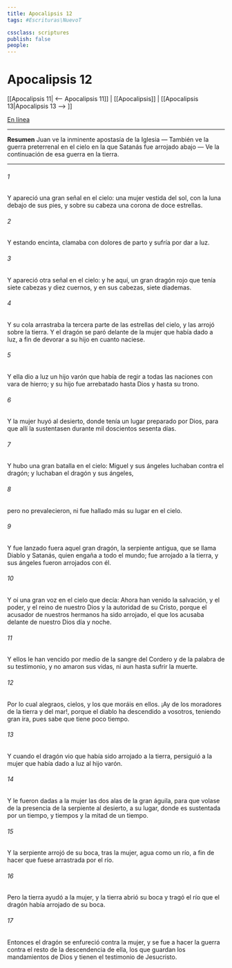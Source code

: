 ```yaml
---
title: Apocalipsis 12
tags: #Escrituras\NuevoT

cssclass: scriptures
publish: false
people:
---
```


# Apocalipsis 12
[[Apocalipsis 11| <-- Apocalipsis 11]] | [[Apocalipsis]] | [[Apocalipsis 13|Apocalipsis 13 --> ]]

[En línea](https://churchofjesuschrist.org/study/scriptures/nt/rev/12?lang=spa)

---
__Resumen__
Juan ve la inminente apostasía de la Iglesia — También ve la guerra preterrenal en el cielo en la que Satanás fue arrojado abajo — Ve la continuación de esa guerra en la tierra.

---
###### 1 
Y apareció una gran señal en el cielo: una mujer vestida del sol, con la luna debajo de sus pies, y sobre su cabeza una corona de doce estrellas.

###### 2 
Y estando encinta, clamaba con dolores de parto y sufría por dar a luz.

###### 3 
Y apareció otra señal en el cielo: y he aquí, un gran dragón rojo que tenía siete cabezas y diez cuernos, y en sus cabezas, siete diademas.

###### 4 
Y su cola arrastraba la tercera parte de las estrellas del cielo, y las arrojó sobre la tierra. Y el dragón se paró delante de la mujer que había dado a luz, a fin de devorar a su hijo en cuanto naciese.

###### 5 
Y ella dio a luz un hijo varón que había de regir a todas las naciones con vara de hierro; y su hijo fue arrebatado hasta Dios y hasta su trono.

###### 6 
Y la mujer huyó al desierto, donde tenía un lugar preparado por Dios, para que allí la sustentasen durante mil doscientos sesenta días.

###### 7 
Y hubo una gran batalla en el cielo: Miguel y sus ángeles luchaban contra el dragón; y luchaban el dragón y sus ángeles,

###### 8 
pero no prevalecieron, ni fue hallado más su lugar en el cielo.

###### 9 
Y fue lanzado fuera aquel gran dragón, la serpiente antigua, que se llama Diablo y Satanás, quien engaña a todo el mundo; fue arrojado a la tierra, y sus ángeles fueron arrojados con él.

###### 10 
Y oí una gran voz en el cielo que decía: Ahora han venido la salvación, y el poder, y el reino de nuestro Dios y la autoridad de su Cristo, porque el acusador de nuestros hermanos ha sido arrojado, el que los acusaba delante de nuestro Dios día y noche.

###### 11 
Y ellos le han vencido por medio de la sangre del Cordero y de la palabra de su testimonio, y no amaron sus vidas, ni aun hasta sufrir la muerte.

###### 12 
Por lo cual alegraos, cielos, y los que moráis en ellos. ¡Ay de los moradores de la tierra y del mar!, porque el diablo ha descendido a vosotros, teniendo gran ira, pues sabe que tiene poco tiempo.

###### 13 
Y cuando el dragón vio que había sido arrojado a la tierra, persiguió a la mujer que había dado a luz al hijo varón.

###### 14 
Y le fueron dadas a la mujer las dos alas de la gran águila, para que volase de la presencia de la serpiente al desierto, a su lugar, donde es sustentada por un tiempo, y tiempos y la mitad de un tiempo.

###### 15 
Y la serpiente arrojó de su boca, tras la mujer, agua como un río, a fin de hacer que fuese arrastrada por el río.

###### 16 
Pero la tierra ayudó a la mujer, y la tierra abrió su boca y tragó el río que el dragón había arrojado de su boca.

###### 17 
Entonces el dragón se enfureció contra la mujer, y se fue a hacer la guerra contra el resto de la descendencia de ella, los que guardan los mandamientos de Dios y tienen el testimonio de Jesucristo.

